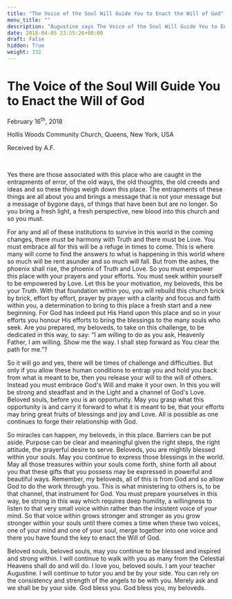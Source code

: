 ```yaml
---
title: "The Voice of the Soul Will Guide You to Enact the Will of God"
menu_title: ""
description: "Augustine says The Voice of the Soul Will Guide You to Enact the Will of God"
date: 2018-04-05 23:55:26+00:00
draft: False
hidden: True
weight: 332
---
```

# The Voice of the Soul Will Guide You to Enact the Will of God

February 16<sup>th</sup>, 2018

Hollis Woods Community Church, Queens, New York, USA

Received by A.F.

 

Yes there are those associated with this place who are caught in the entrapments of error, of the old ways, the old thoughts, the old creeds and ideas and so these things weigh down this place. The entrapments of these things are all about you and brings a message that is not your message but a message of bygone days, of things that have been but are no longer. So you bring a fresh light, a fresh perspective, new blood into this church and so you must.

For any and all of these institutions to survive in this world in the coming changes, there must be harmony with Truth and there must be Love. You must embrace all for this will be a refuge in times to come. This is where many will come to find the answers to what is happening in this world where so much will be rent asunder and so much will fall. But from the ashes, the phoenix shall rise, the phoenix of Truth and Love. So you must empower this place with your prayers and your efforts. You must seek within yourself to be empowered by Love. Let this be your motivation, my beloveds, this be your Truth. With that foundation within you, you will rebuild this church brick by brick, effort by effort, prayer by prayer with a clarity and focus and faith within you, a determination to bring to this place a fresh start and a new beginning. For God has indeed put His Hand upon this place and so in your efforts you honour His efforts to bring the blessings to the many souls who seek. Are you prepared, my beloveds, to take on this challenge, to be dedicated in this way, to say: "I am willing to do as you ask, Heavenly Father, I am willing. Show me the way. I shall step forward as You clear the path for me.”?

So it will go and yes, there will be times of challenge and difficulties. But only if you allow these human conditions to entrap you and hold you back from what is meant to be, then you release your will to the will of others. Instead you must embrace God's Will and make it your own. In this you will be strong and steadfast and in the Light and a channel of God's Love. Beloved souls, before you is an opportunity. May you grasp what this opportunity is and carry it forward to what it is meant to be, that your efforts may bring great fruits of blessings and joy and Love. All is possible as one continues to forge their relationship with God.

So miracles can happen, my beloveds, in this place. Barriers can be put aside. Purpose can be clear and meaningful given the right steps, the right attitude, the prayerful desire to serve. Beloveds, you are mightily blessed within your souls. May you continue to express those blessings in the world. May all those treasures within your souls come forth, shine forth all about you that these gifts that you possess may be expressed in powerful and beautiful ways. Remember, my beloveds, all of this is from God and so allow God to do the work through you. This is what ministering to others is, to be that channel, that instrument for God. You must prepare yourselves in this way, be strong in this way which requires deep humility, a willingness to listen to that very small voice within rather than the insistent voice of your mind. So that voice within grows stronger and stronger as you grow stronger within your souls until there comes a time when these two voices, one of your mind and one of your soul, merge together into one voice and there you have found the key to enact the Will of God.

Beloved souls, beloved souls, may you continue to be blessed and inspired and strong within. I will continue to walk with you as many from the Celestial Heavens shall do and will do. I love you, beloved souls. I am your teacher Augustine. I will continue to tutor you and be by your side. You can rely on the consistency and strength of the angels to be with you. Merely ask and we shall be by your side. God bless you. God bless you, my beloveds.
